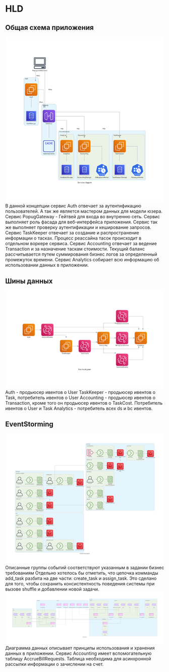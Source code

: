 # HLD
## Общая схема приложения
![Service Diagram](https://github.com/Drozdetskiy/popug_jira/blob/hometask_1/architecture/hometask_1/services_diagram.png)
В данной концепции сервис Auth отвечает за аутентификацию пользователей. А так же является мастером данных для модели юзера.
Сервис PopugGateway - Гейтвей для входа во внутренню сеть. Сервис выполняет роль фасада для веб-интерфейса приложения. Сервис так же выполняет проверку аутентификации и кеширование запросов.
Сервис TaskKeeper отвечает за создание и распространение информации о тасках. Процесс реассайна тасок происходит в отдельном воркере сервиса.
Сервис Accounting отвечает за ведение Transaction и за назначение таскам стоимости. Текущий баланс рассчитывается путем суммирования бизнес логов за определенный промежуток времени.
Сервис Analytics собирает всю информацию об использовании данных в приложении.
## Шины данных
![Service Diagram](https://github.com/Drozdetskiy/popug_jira/blob/hometask_1/architecture/hometask_1/events_diagram.png)
Auth - продьюсер ивентов о User
TaskKeeper - продьюсер ивентов о Task, потребитель ивентов о User
Accounting - продьюсер ивентов о Transaction, кроме того он продьюсер ивентов о TaskCost. Потребитель ивентов о User и Task
Analytics - потребитель всех ds и bc ивентов.
## EventStorming
![Service Diagram](https://github.com/Drozdetskiy/popug_jira/blob/hometask_1/architecture/hometask_1/eventstorming_diagram.png)
Описанные группы событий соответствуют указанным в задании бизнес требованиям
Отдельно хотелось бы отметить, что цепочка комманды add_task разбита на две части: create_task и assign_task. Это сделано для того, чтобы сохранить консистентность поведения системы при вызове shuffle и добавлении новой задачи.
![Service Diagram](https://github.com/Drozdetskiy/popug_jira/blob/hometask_1/architecture/hometask_1/data_diagram.png)
Диаграмма данных описывает принципы использования и хранения данных в приложении.
Сервис Accounting имеет вспомогательную таблицу AccrueBillRequests. Таблица необходима для асинхронной рассылки информации о зачислении на счет.

